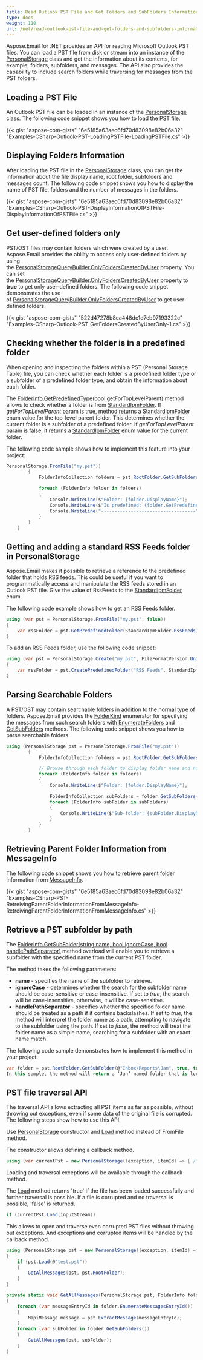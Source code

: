 ```yaml
---
title: Read Outlook PST File and Get Folders and SubFolders Information
type: docs
weight: 110
url: /net/read-outlook-pst-file-and-get-folders-and-subfolders-information/
---
```



Aspose.Email for .NET provides an API for reading Microsoft Outlook PST files. You can load a PST file from disk or stream into an instance of the [PersonalStorage](https://reference.aspose.com/email/net/aspose.email.storage.pst/personalstorage/) class and get the information about its contents, for example, folders, subfolders, and messages. The API also provides the capability to include search folders while traversing for messages from the PST folders.

## **Loading a PST File**

An Outlook PST file can be loaded in an instance of the [PersonalStorage](https://reference.aspose.com/email/net/aspose.email.storage.pst/personalstorage/) class. The following code snippet shows you how to load the PST file.

{{< gist "aspose-com-gists" "6e5185a63aec6fd70d83098e82b06a32" "Examples-CSharp-Outlook-PST-LoadingPSTFile-LoadingPSTFile.cs" >}}

## **Displaying Folders Information**

After loading the PST file in the [PersonalStorage](https://reference.aspose.com/email/net/aspose.email.storage.pst/personalstorage/) class, you can get the information about the file display name, root folder, subfolders and messages count. The following code snippet shows you how to display the name of PST file, folders and the number of messages in the folders.

{{< gist "aspose-com-gists" "6e5185a63aec6fd70d83098e82b06a32" "Examples-CSharp-Outlook-PST-DisplayInformationOfPSTFile-DisplayInformationOfPSTFile.cs" >}}

## **Get user-defined folders only**

PST/OST files may contain folders which were created by a user. Aspose.Email provides the ability to access only user-defined folders by using the [PersonalStorageQueryBuilder.OnlyFoldersCreatedByUser](https://reference.aspose.com/email/net/aspose.email.storage.pst/personalstoragequerybuilder/onlyfolderscreatedbyuser/) property. You can set the [PersonalStorageQueryBuilder.OnlyFoldersCreatedByUser](https://reference.aspose.com/email/net/aspose.email.storage.pst/personalstoragequerybuilder/onlyfolderscreatedbyuser/) property to **true** to get only user-defined folders. The following code snippet demonstrates the use of [PersonalStorageQueryBuilder.OnlyFoldersCreatedByUser](https://reference.aspose.com/email/net/aspose.email.storage.pst/personalstoragequerybuilder/onlyfolderscreatedbyuser/) to get user-defined folders.

{{< gist "aspose-com-gists" "522d47278b8ca448dc1d7eb97193322c" "Examples-CSharp-Outlook-PST-GetFoldersCreatedByUserOnly-1.cs" >}}

## **Checking whether the folder is in a predefined folder** 

When opening and inspecting the folders within a PST (Personal Storage Table) file, you can check whether each folder is a predefined folder type or a subfolder of a predefined folder type, and obtain the information about each folder.

The [FolderInfo.GetPredefinedType](https://reference.aspose.com/email/net/aspose.email.storage.pst/folderinfo/getpredefinedtype/#folderinfogetpredefinedtype-method)(bool getForTopLevelParent) method allows to check whether a folder is from [StandardIpmFolder](https://reference.aspose.com/email/net/aspose.email.storage.pst/standardipmfolder/). If *getForTopLevelParent* param is true, method returns a [StandardIpmFolder](https://reference.aspose.com/email/net/aspose.email.storage.pst/standardipmfolder/) enum value for the top-level parent folder. This determines whether the current folder is a subfolder of a predefined folder. If *getForTopLevelParent* param is false, it returns a [StandardIpmFolder](https://reference.aspose.com/email/net/aspose.email.storage.pst/standardipmfolder/) enum value for the current folder.

The following code sample shows how to implement this feature into your project:

```cs
PersonalStorage.FromFile("my.pst"))
        {
            FolderInfoCollection folders = pst.RootFolder.GetSubFolders();

            foreach (FolderInfo folder in folders)
            {
                Console.WriteLine($"Folder: {folder.DisplayName}");
                Console.WriteLine($"Is predefined: {folder.GetPredefinedType(false) != StandardIpmFolder.Unspecified}");
                Console.WriteLine("-----------------------------------");
            }
        }
    }
```
## **Getting and adding a standard RSS Feeds folder in PersonalStorage**

Aspose.Email makes it possible to retrieve a reference to the predefined folder that holds RSS feeds. This could be useful if you want to programmatically access and manipulate the RSS feeds stored in an Outlook PST file.
Give the value of RssFeeds to the [StandardIpmFolder](https://reference.aspose.com/email/net/aspose.email.storage.pst/standardipmfolder/#standardipmfolder-enumeration) enum.   

The following code example shows how to get an RSS Feeds folder.

```cs
using (var pst = PersonalStorage.FromFile("my.pst", false))
{
    var rssFolder = pst.GetPredefinedFolder(StandardIpmFolder.RssFeeds);
}
```

To add an RSS Feeds folder, use the following code snippet:

```cs
using (var pst = PersonalStorage.Create("my.pst", FileFormatVersion.Unicode))
{
    var rssFolder = pst.CreatePredefinedFolder("RSS Feeds", StandardIpmFolder.RssFeeds);
}
```

## **Parsing Searchable Folders**

A PST/OST may contain searchable folders in addition to the normal type of folders. Aspose.Email provides the [FolderKind](https://reference.aspose.com/email/net/aspose.email.storage.pst/folderkind/) enumerator for specifying the messages from such search folders with [EnumerateFolders](https://reference.aspose.com/email/net/aspose.email.storage.pst/folderinfo/enumeratefolders/#enumeratefolders/) and [GetSubFolders](https://reference.aspose.com/email/net/aspose.email.storage.pst/folderinfo/getsubfolders/#getsubfolders/) methods. The following code snippet shows you how to parse searchable folders.

```cs
using (PersonalStorage pst = PersonalStorage.FromFile("my.pst"))
        {
            FolderInfoCollection folders = pst.RootFolder.GetSubFolders(FolderKind.Search | FolderKind.Normal);

            // Browse through each folder to display folder name and number of messages
            foreach (FolderInfo folder in folders)
            {
                Console.WriteLine($"Folder: {folder.DisplayName}");

                FolderInfoCollection subFolders = folder.GetSubFolders(FolderKind.Search | FolderKind.Normal);
                foreach (FolderInfo subFolder in subFolders)
                {
                    Console.WriteLine($"Sub-folder: {subFolder.DisplayName}");
                }
            }
        }
```

## **Retrieving Parent Folder Information from MessageInfo**

The following code snippet shows you how to retrieve parent folder information from [MessageInfo](https://reference.aspose.com/email/net/aspose.email.storage.pst/messageinfo/).

{{< gist "aspose-com-gists" "6e5185a63aec6fd70d83098e82b06a32" "Examples-CSharp-PST-RetreivingParentFolderInformationFromMessageInfo-RetreivingParentFolderInformationFromMessageInfo.cs" >}}

## **Retrieve a PST subfolder by path**

The [FolderInfo.GetSubFolder(string name, bool ignoreCase, bool handlePathSeparator)](https://reference.aspose.com/email/net/aspose.email.storage.pst/folderinfo/getsubfolder/#getsubfolder_2) method overload will enable you to retrieve a subfolder with the specified name from the current PST folder.

The method takes the following parameters:

- **name** - specifies the name of the subfolder to retrieve.
- **ignoreCase** - determines whether the search for the subfolder name should be case-sensitive or case-insensitive. If set to *true*, the search will be case-insensitive, otherwise, it will be case-sensitive.
- **handlePathSeparator** - specifies whether the specified folder name should be treated as a path if it contains backslashes. If set to *true*, the method will interpret the folder name as a path, attempting to navigate to the subfolder using the path. If set to *false*, the method will treat the folder name as a simple name, searching for a subfolder with an exact name match.
  
The following code sample demonstrates how to implement this method in your project:

```cs
var folder = pst.RootFolder.GetSubFolder(@"Inbox\Reports\Jan", true, true);
In this sample, the method will return a ‘Jan’ named folder that is located at the Inbox\Reports\ path relative to the root folder.
```

## **PST file traversal API**

The traversal API allows extracting all PST items as far as possible, without throwing out exceptions, even if some data of the original file is corrupted.
The following steps show how to use this API.

Use [PersonalStorage](https://reference.aspose.com/email/net/aspose.email.storage.pst/personalstorage/) constructor and [Load](https://reference.aspose.com/email/net/aspose.email.storage.pst/personalstorage/load/) method instead of FromFile method.

The constructor allows defining a callback method.

```csharp
using (var currentPst = new PersonalStorage((exception, itemId) => { /* Exception handling  code. */ }))
```

Loading and traversal exceptions will be available through the callback method.

The [Load](https://reference.aspose.com/email/net/aspose.email.storage.pst/personalstorage/load/) method returns 'true' if the file has been loaded successfully and further traversal is possible. If a file is corrupted and no traversal is possible, 'false' is returned.

```csharp
if (currentPst.Load(inputStream))
```

This allows to open and traverse even corrupted PST files without throwing out exceptions. And exceptions and corrupted items will be handled by the callback method.

```csharp
using (PersonalStorage pst = new PersonalStorage((exception, itemId) => { /* Exception handling  code. */ }))
{
    if (pst.Load(@"test.pst"))
	{
		GetAllMessages(pst, pst.RootFolder);
	}
}

private static void GetAllMessages(PersonalStorage pst, FolderInfo folder)
{
    foreach (var messageEntryId in folder.EnumerateMessagesEntryId())
    {
        MapiMessage message = pst.ExtractMessage(messageEntryId);
    }
    foreach (var subFolder in folder.GetSubFolders())
    {
        GetAllMessages(pst, subFolder);
    }
}
```
